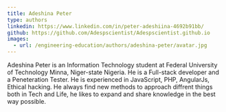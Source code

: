 ```yaml
---
title: Adeshina Peter
type: authors
linkedin: https://www.linkedin.com/in/peter-adeshiina-4692b91bb/
github: https://github.com/Adespscientist/Adespscientist.github.io
images:
  - url: /engineering-education/authors/adeshina-peter/avatar.jpg 
---
```

Adeshina Peter is an Information Technology student at Federal University of Technology Minna, Niger-state Nigeria. He is a Full-stack developer and a Peneteration Tester. He is experienced in JavaScript, PHP, AngularJs, Ethical hacking. He always find new methods to approach diffrent things both in Tech and Life, he likes to expand and share knowledge in the best way possible.